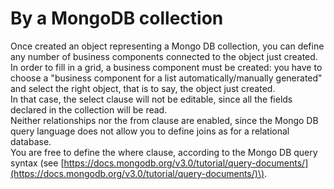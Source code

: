 # By a MongoDB collection

Once created an object representing a Mongo DB collection, you can define any number of business components connected to the object just created.  
In order to fill in a grid, a business component must be created: you have to choose a "business component for a list automatically/manually generated" and select the right object, that is to say, the object just created.  
In that case, the select clause will not be editable, since all the fields declared in the collection will be read.  
Neither relationships nor the from clause are enabled, since the Mongo DB query language does not allow you to define joins as for a relational database.  
You are free to define the where clause, according to the Mongo DB query syntax \(see [https://docs.mongodb.org/v3.0/tutorial/query-documents/](https://docs.mongodb.org/v3.0/tutorial/query-documents/)\).

